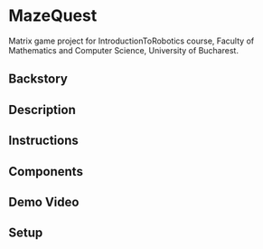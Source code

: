 # MazeQuest
Matrix game project for IntroductionToRobotics course, Faculty of Mathematics and Computer Science, University of Bucharest.

## Backstory

## Description

## Instructions

## Components

## Demo Video

## Setup

